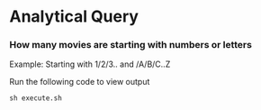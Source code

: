 # Analytical Query 

### How many movies are starting with numbers or letters 

Example: Starting with 1/2/3.. and /A/B/C..Z

Run the following code to view output

```
sh execute.sh
```
